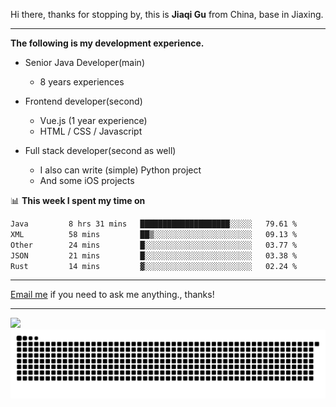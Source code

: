 Hi there, thanks for stopping by, this is **Jiaqi Gu** from China, base in Jiaxing.

---

**The following is my development experience.**

- Senior Java Developer(main)
  - 8 years experiences

- Frontend developer(second)
  - Vue.js (1 year experience)
  - HTML / CSS / Javascript
  
- Full stack developer(second as well)
  - I also can write (simple) Python project
  - And some iOS projects

📊 **This week I spent my time on**
<!--START_SECTION:waka-->

```txt
Java         8 hrs 31 mins   ████████████████████░░░░░   79.61 %
XML          58 mins         ██▒░░░░░░░░░░░░░░░░░░░░░░   09.13 %
Other        24 mins         █░░░░░░░░░░░░░░░░░░░░░░░░   03.77 %
JSON         21 mins         █░░░░░░░░░░░░░░░░░░░░░░░░   03.38 %
Rust         14 mins         ▓░░░░░░░░░░░░░░░░░░░░░░░░   02.24 %
```

<!--END_SECTION:waka-->

---

[Email me](mailto:htk2klwgr@mozmail.com?subject=Hiring_from_GitHub) if you need to ask me anything., thanks!

---

![]( https://visitor-badge.glitch.me/badge?page_id=githubgujiaqi)
![]( https://github.com/droid-Q/droid-Q/raw/output/github-contribution-grid-snake.svg#gh-dark-mode-only)
